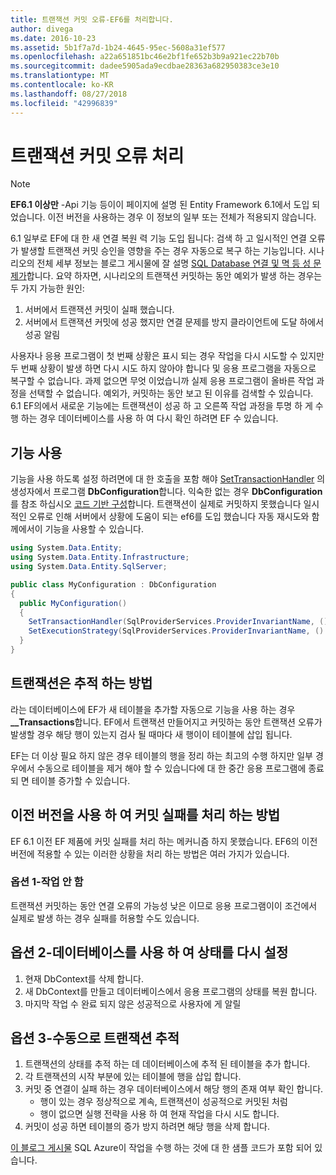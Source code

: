 ```yaml
---
title: 트랜잭션 커밋 오류-EF6를 처리합니다.
author: divega
ms.date: 2016-10-23
ms.assetid: 5b1f7a7d-1b24-4645-95ec-5608a31ef577
ms.openlocfilehash: a22a651851bc46e2bf1fe652b3b9a921ec22b70b
ms.sourcegitcommit: dadee5905ada9ecdbae28363a682950383ce3e10
ms.translationtype: MT
ms.contentlocale: ko-KR
ms.lasthandoff: 08/27/2018
ms.locfileid: "42996839"
---
```

# <a name="handling-transaction-commit-failures"></a>트랜잭션 커밋 오류 처리
> [!NOTE]
> **EF6.1 이상만** -Api 기능 등이이 페이지에 설명 된 Entity Framework 6.1에서 도입 되었습니다. 이전 버전을 사용하는 경우 이 정보의 일부 또는 전체가 적용되지 않습니다.  

6.1 일부로 EF에 대 한 새 연결 복원 력 기능 도입 됩니다: 검색 하 고 일시적인 연결 오류가 발생할 트랜잭션 커밋 승인을 영향을 주는 경우 자동으로 복구 하는 기능입니다. 시나리오의 전체 세부 정보는 블로그 게시물에 잘 설명 [SQL Database 연결 및 멱 등 성 문제가](http://blogs.msdn.com/b/adonet/archive/2013/03/11/sql-database-connectivity-and-the-idempotency-issue.aspx)합니다.  요약 하자면, 시나리오의 트랜잭션 커밋하는 동안 예외가 발생 하는 경우는 두 가지 가능한 원인:  

1. 서버에서 트랜잭션 커밋이 실패 했습니다.
2. 서버에서 트랜잭션 커밋에 성공 했지만 연결 문제를 방지 클라이언트에 도달 하에서 성공 알림  

사용자나 응용 프로그램이 첫 번째 상황은 표시 되는 경우 작업을 다시 시도할 수 있지만 두 번째 상황이 발생 하면 다시 시도 하지 않아야 합니다 및 응용 프로그램을 자동으로 복구할 수 없습니다. 과제 없으면 무엇 이었습니까 실제 응용 프로그램이 올바른 작업 과정을 선택할 수 없습니다. 예외가, 커밋하는 동안 보고 된 이유를 검색할 수 있습니다. 6.1 EF의에서 새로운 기능에는 트랜잭션이 성공 하 고 오른쪽 작업 과정을 투명 하 게 수행 하는 경우 데이터베이스를 사용 하 여 다시 확인 하려면 EF 수 있습니다.  

## <a name="using-the-feature"></a>기능 사용  

기능을 사용 하도록 설정 하려면에 대 한 호출을 포함 해야 [SetTransactionHandler](https://msdn.microsoft.com/library/system.data.entity.dbconfiguration.setdefaulttransactionhandler.aspx) 의 생성자에서 프로그램 **DbConfiguration**합니다. 익숙한 없는 경우 **DbConfiguration**를 참조 하십시오 [코드 기반 구성](~/ef6/fundamentals/configuring/code-based.md)합니다. 트랜잭션이 실제로 커밋하지 못했습니다 일시적인 오류로 인해 서버에서 상황에 도움이 되는 ef6를 도입 했습니다 자동 재시도와 함께에서이 기능을 사용할 수 있습니다.  

``` csharp
using System.Data.Entity;
using System.Data.Entity.Infrastructure;
using System.Data.Entity.SqlServer;

public class MyConfiguration : DbConfiguration  
{
  public MyConfiguration()  
  {  
    SetTransactionHandler(SqlProviderServices.ProviderInvariantName, () => new CommitFailureHandler());  
    SetExecutionStrategy(SqlProviderServices.ProviderInvariantName, () => new SqlAzureExecutionStrategy());  
  }  
}
```  

## <a name="how-transactions-are-tracked"></a>트랜잭션은 추적 하는 방법  

라는 데이터베이스에 EF가 새 테이블을 추가할 자동으로 기능을 사용 하는 경우 **__Transactions**합니다. EF에서 트랜잭션 만들어지고 커밋하는 동안 트랜잭션 오류가 발생할 경우 해당 행이 있는지 검사 될 때마다 새 행이이 테이블에 삽입 됩니다.  

EF는 더 이상 필요 하지 않은 경우 테이블의 행을 정리 하는 최고의 수행 하지만 일부 경우에서 수동으로 테이블을 제거 해야 할 수 있습니다에 대 한 중간 응용 프로그램에 종료 되 면 테이블 증가할 수 있습니다.  

## <a name="how-to-handle-commit-failures-with-previous-versions"></a>이전 버전을 사용 하 여 커밋 실패를 처리 하는 방법

EF 6.1 이전 EF 제품에 커밋 실패를 처리 하는 메커니즘 하지 못했습니다. EF6의 이전 버전에 적용할 수 있는 이러한 상황을 처리 하는 방법은 여러 가지가 있습니다.  

### <a name="option-1---do-nothing"></a>옵션 1-작업 안 함  

트랜잭션 커밋하는 동안 연결 오류의 가능성 낮은 이므로 응용 프로그램이이 조건에서 실제로 발생 하는 경우 실패를 허용할 수도 있습니다.  

## <a name="option-2---use-the-database-to-reset-state"></a>옵션 2-데이터베이스를 사용 하 여 상태를 다시 설정  

1. 현재 DbContext를 삭제 합니다.  
2. 새 DbContext를 만들고 데이터베이스에서 응용 프로그램의 상태를 복원 합니다.  
3. 마지막 작업 수 완료 되지 않은 성공적으로 사용자에 게 알릴  

## <a name="option-3---manually-track-the-transaction"></a>옵션 3-수동으로 트랜잭션 추적  

1. 트랜잭션의 상태를 추적 하는 데 데이터베이스에 추적 된 테이블을 추가 합니다.  
2. 각 트랜잭션의 시작 부분에 있는 테이블에 행을 삽입 합니다.  
3. 커밋 중 연결이 실패 하는 경우 데이터베이스에서 해당 행의 존재 여부 확인 합니다.  
    - 행이 있는 경우 정상적으로 계속, 트랜잭션이 성공적으로 커밋된 처럼  
    - 행이 없으면 실행 전략을 사용 하 여 현재 작업을 다시 시도 합니다.  
4. 커밋이 성공 하면 테이블의 증가 방지 하려면 해당 행을 삭제 합니다.  

[이 블로그 게시물](http://blogs.msdn.com/b/adonet/archive/2013/03/11/sql-database-connectivity-and-the-idempotency-issue.aspx) SQL Azure이 작업을 수행 하는 것에 대 한 샘플 코드가 포함 되어 있습니다.  

